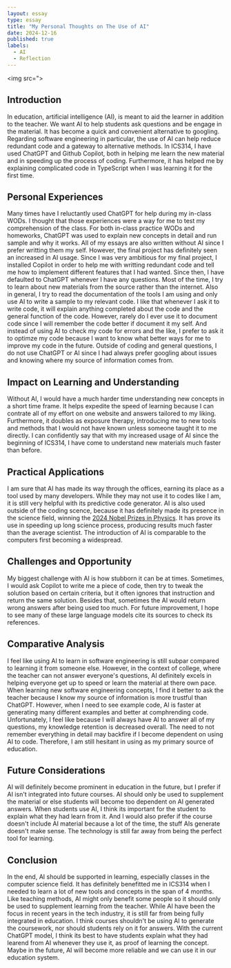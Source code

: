 ```yaml
---
layout: essay
type: essay
title: "My Personal Thoughts on The Use of AI"
date: 2024-12-16
published: true
labels:
  - AI
  - Reflection
---
```

<img src=">

## Introduction

In education, artificial intelligence (AI), is meant to aid the learner in addition to the teacher. We want AI to help students ask questions and be engage in the material. It has become a quick and convenient alternative to googling. Regarding software engineering in particular, the use of AI can help reduce redundant code and a gateway to alternative methods. In ICS314, I have used ChatGPT and Github Copilot, both in helping me learn the new material and in speeding up the process of coding. Furthermore, it has helped me by explaining complicated code in TypeScript when I was learning it for the first time. 

## Personal Experiences

Many times have I reluctantly used ChatGPT for help during my in-class WODs. I thought that those experiences were a way for me to test my comprehension of the class. For both in-class practice WODs and homeworks, ChatGPT was used to explain new concepts in detail and run sample and why it works. All of my essays are also written without AI since I prefer writting them my self. However, the final project has definitely seen an increased in AI usage. Since I was very ambitious for my final project, I installed Copilot in order to help me with writting redundant code and tell me how to implement different features that I had wanted. Since then, I have defaulted to ChatGPT whenever I have any questions. Most of the time, I try to learn about new materials from the source rather than the internet. Also in general, I try to read the documentation of the tools I am using and only use AI to write a sample to my relevant code. I like that whenever I ask it to write code, it will explain anything completed about the code and the general function of the code. However, rarely do I ever use it to document code since I will remember the code better if document it my self. And instead of using AI to check my code for errors and the like, I prefer to ask it to optimze my code because I want to know what better ways for me to improve my code in the future. Outside of coding and general questions, I do not use ChatGPT or AI since I had always prefer googling about issues and knowing where my source of information comes from.

## Impact on Learning and Understanding

Without AI, I would have a much harder time understanding new concepts in a short time frame. It helps expedite the speed of learning because I can contrate all of my effort on one website and answers tailored to my liking. Furthermore, it doubles as exposure therapy, introducing me to new tools and methods that I would not have known unless someone taught it to me directly. I can confidently say that with my increased usage of AI since the beginning of ICS314, I have come to understand new materials much faster than before. 

## Practical Applications

I am sure that AI has made its way through the offices, earning its place as a tool used by many developers. While they may not use it to codes like I am, it is still very helpful with its predictive code generator. AI is also used outside of the coding scence, because it has definitely made its presence in the science field, winning the [2024 Nobel Prizes in Physics](https://www.nobelprize.org/prizes/physics/2024/press-release/). It has prove its use in speeding up long science process, producing results much faster than the average scientist. The introduction of AI is comparable to the computers first becoming a widespread. 

## Challenges and Opportunity
My biggest challenge with AI is how stubborn it can be at times. Sometimes, I would ask Copilot to write me a piece of code, then try to tweak the solution based on certain criteria, but it often ignores that instruction and return the same solution. Besides that, sometimes the AI would return wrong answers after being used too much. For future improvement, I hope to see many of these large language models cite its sources to check its references.

## Comparative Analysis
I feel like using AI to learn in software engineering is still subpar compared to learning it from someone else. However, in the context of college, where the teacher can not answer everyone's questions, AI definitely excels in helping everyone get up to speed or learn the material at there own pace. When learning new software engineering concepts, I find it better to ask the teacher because I know my source of information is more trustful than ChatGPT. However, when I need to see example code, AI is faster at generating many different examples and better at comphrending code. Unfortunately, I feel like because I will always have AI to answer all of my questions, my knowledge retention is decreased overall. The need to not remember everything in detail may backfire if I become dependent on using AI to code. Therefore, I am still hesitant in using as my primary source of education.

## Future Considerations
AI will definitely become prominent in education in the future, but I prefer if AI isn't integrated into future courses. AI should only be used to supplement the material or else students will become too dependent on AI generated answers. When students use AI, I think its important for the student to explain what they had learn from it. And I would also prefer if the course doesn't include AI material because a lot of the time, the stuff AIs generate doesn't make sense. The technology is still far away from being the perfect tool for learning.

## Conclusion
In the end, AI should be supported in learning, especially classes in the computer science field. It has definitely benefitted me in ICS314 when I needed to learn a lot of new tools and concepts in the span of 4 months. Like teaching methods, AI might only benefit some people so it should only be used to supplement learning from the teacher. While AI have been the focus in recent years in the tech industry, it is still far from being fully integrated in education. I think courses shouldn't be using AI to generate the coursework, nor should students rely on it for answers. With the current ChatGPT model, I think its best to have students explain what they had learend from AI whenever they use it, as proof of learning the concept. Maybe in the future, AI will become more reliable and we can use it in our education system.

